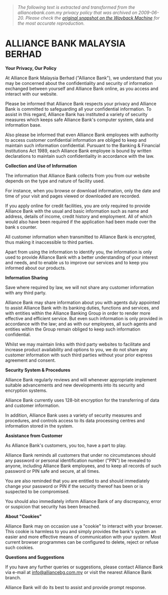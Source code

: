 > *The following text is extracted and transformed from the alliancebank.com.my privacy policy that was archived on 2009-06-20. Please check the [original snapshot on the Wayback Machine](https://web.archive.org/web/20090620202342id_/http%3A//www.alliancebank.com.my/privacypolicy.html) for the most accurate reproduction.*

# ALLIANCE BANK MALAYSIA BERHAD

**Your Privacy, Our Policy**

At Alliance Bank Malaysia Berhad ("Alliance Bank"), we understand that you may be concerned about the confidentiality and security of information exchanged between yourself and Alliance Bank online, as you access and interact with our website.

Please be informed that Alliance Bank respects your privacy and Alliance Bank is committed to safeguarding all your confidential information. To assist in this regard, Alliance Bank has instituted a variety of security measures which keeps safe Alliance Bank's computer system, data and information base.

Also please be informed that even Alliance Bank employees with authority to access customer confidential information are obliged to keep and maintain such information confidential. Pursuant to the Banking & Financial Institutions Act 1989, each Alliance Bank employee is bound by written declarations to maintain such confidentiality in accordance with the law.

**Collection and Use of Information**

The information that Alliance Bank collects from you from our website depends on the type and nature of facility used.

For instance, when you browse or download information, only the date and time of your visit and pages viewed or downloaded are recorded.

If you apply online for credit facilities, you are only required to provide Alliance Bank with the usual and basic information such as name and address, details of income, credit history and employment. All of which would also have been required if the application had been made over the bank s counter.

All customer information when transmitted to Alliance Bank is encrypted, thus making it inaccessible to third parties.

Apart from using the information to identify you, the information is only used to provide Alliance Bank with a better understanding of your interest and needs, and to enable us to improve our services and to keep you informed about our products.

**Information Sharing**

Save where required by law, we will not share any customer information with any third party.

Alliance Bank may share information about you with agents duly appointed to assist Alliance Bank with its banking duties, functions and services, and with entities within the Alliance Banking Group in order to render more effective and efficient service. But even such information is only provided in accordance with the law; and as with our employees, all such agents and entities within the Group remain obliged to keep such information confidential.

Whilst we may maintain links with third party websites to facilitate and increase product availability and options to you, we do not share any customer information with such third parties without your prior express agreement and consent.

**Security System & Procedures**

Alliance Bank regularly reviews and will whenever appropriate implement suitable advancements and new developments into its security and encryption systems.

Alliance Bank currently uses 128-bit encryption for the transferring of data and customer information.

In addition, Alliance Bank uses a variety of security measures and procedures, and controls access to its data processing centres and information stored in the system.

**Assistance from Customer**

As Alliance Bank's customers, you too, have a part to play.

Alliance Bank reminds all customers that under no circumstances should any password or personal identification number ("PIN") be revealed to anyone, including Alliance Bank employees, and to keep all records of such password or PIN safe and secure, at all times.

You are also reminded that you are entitled to and should immediately change your password or PIN if the security thereof has been or is suspected to be compromised.

You should also immediately inform Alliance Bank of any discrepancy, error or suspicion that security has been breached.

**About "Cookies"**

Alliance Bank may on occasion use a "cookie" to interact with your browser. This cookie is harmless to you and simply provides the bank's system an easier and more effective means of communication with your system. Most current browser programmes can be configured to delete, reject or refuse such cookies.

**Questions and Suggestions**

If you have any further queries or suggestions, please contact Alliance Bank via e-mail at [info@alliancebg.com.my](mailto:info@alliancebg.com.my) or visit the nearest Alliance Bank branch.

Alliance Bank will do its best to assist and provide prompt response.
